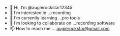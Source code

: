 - 👋 Hi, I’m @augierockstar12345
- 👀 I’m interested in ...recording
- 🌱 I’m currently learning ...pro tools
- 💞️ I’m looking to collaborate on ...recording software
- 📫 How to reach me ... augierockstar@gmail.com

<!---
augierockstar12345/augierockstar12345 is a ✨ special ✨ repository because its `README.md` (this file) appears on your GitHub profile.
You can click the Preview link to take a look at your changes.
--->
